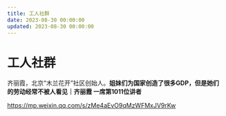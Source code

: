 ```yaml
---
title: 工人社群
date: 2023-08-30 00:00:00
updated: 2023-08-30 00:00:00
---
```


# 工人社群

齐丽霞，北京“木兰花开”社区创始人。**姐妹们为国家创造了很多GDP，但是她们的劳动经常不被人看见｜齐丽霞 一席第1011位讲者**

https://mp.weixin.qq.com/s/zMe4aEvO9qMzWFMxJV9rKw
